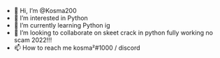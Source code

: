 - 👋 Hi, I’m @Kosma200
- 👀 I’m interested in Python 
- 🌱 I’m currently learning Python ig
- 💞️ I’m looking to collaborate on skeet crack in python fully working no scam 2022!!!
- 📫 How to reach me kosma²#1000 / discord 

